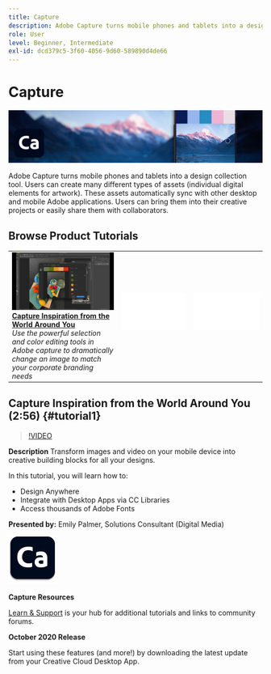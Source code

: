```yaml
---
title: Capture
description: Adobe Capture turns mobile phones and tablets into a design collection tool
role: User
level: Beginner, Intermediate
exl-id: dcd379c5-3f60-4056-9d60-589890d4de66
---
```

# Capture

![Tutorial Hero Image](../assets/Capture.jpg)

Adobe Capture turns mobile phones and tablets into a design collection tool. Users can create many different types of assets (individual digital elements for artwork).   These assets automatically sync with other desktop and mobile Adobe applications. Users can bring them into their creative projects or easily share them with collaborators.

## Browse Product Tutorials

<table style="table-layout:fixed">
<tr>
 <td>
   <a href="capture.md#tutorial1">
      <img alt="Capture Inspiration from the World Around You" src="../assets/capture_palmer_thumbnail.jpg" />
   </a>
    <div>
   <a href="capture.md#tutorial1"><strong>Capture Inspiration from the World Around You</strong></a>
    </div>
    <em>Use the powerful selection and color editing tools in Adobe capture to dramatically change an image to match your corporate branding needs</em>
    <br>
  </td>
  <td>
    <img alt="Spacer" src="../assets/Whitespacer.png" />
    <div>
    <br>
  </td>
  <td>
    <img alt="Spacer" src="../assets/Whitespacer.png" />
    <div>
    <br>
  </td>
</tr>
</table>

## Capture Inspiration from the World Around You (2:56) {#tutorial1}

>[!VIDEO](https://video.tv.adobe.com/v/326825?hidetitle=true)

**Description**
Transform images and video on your mobile device into creative building blocks for all your designs.

In this tutorial, you will learn how to:
* Design Anywhere
* Integrate with Desktop Apps via CC Libraries
* Access thousands of Adobe Fonts

**Presented by:**
Emily Palmer, Solutions Consultant (Digital Media)

![Capture Logo](../assets/ca_appicon_96.png)

**Capture Resources**

[Learn & Support](https://helpx.adobe.com/mobile-apps/help/capture-faq.html) is your hub for additional tutorials and links to community forums.

**October 2020 Release**

Start using these features (and more!) by downloading the latest update from your Creative Cloud Desktop App.
